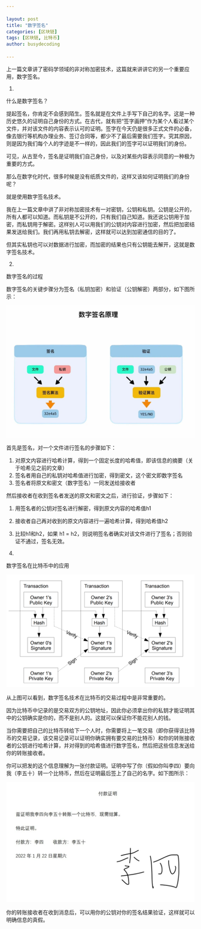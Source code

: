 ```yaml
---

layout: post
title: "数字签名"
categories: [区块链]
tags: [区块链, 比特币]
author: busydecoding

---
```


上一篇文章讲了密码学领域的非对称加密技术，这篇就来讲讲它的另一个重要应用，数字签名。

1.

什么是数字签名？

提起签名，你肯定不会感到陌生。签名就是在文件上手写下自己的名字。这是一种历史悠久的证明自己身份的方式。在古代，就有把“签字画押”作为某个人看过某个文件，并对该文件的内容表示认可的证明。签字在今天仍是很多正式文件的必备，像去银行等机构办理业务、签订合同等，都少不了最后需要我们签字。究其原因，则是因为我们每个人的字迹是不一样的，因此我们的签字可以证明我们的身份。

可见，从古至今，签名是证明我们自己身份，以及对某些内容表示同意的一种极为重要的方式。

那么在数字化时代，很多时候是没有纸质文件的，这样又该如何证明我们的身份呢？

就是使用数字签名技术。

我在上一篇文章中讲了非对称加密技术有一对密钥，公钥和私钥。公钥是公开的，所有人都可以知道。而私钥是不公开的，只有我们自己知道。我还说公钥用于加密，而私钥用于解密。这样别人可以用我们的公钥对内容进行加密，然后把加密结果发送给我们。我们再用私钥去解密，这样就可以达到加密通信的目的了。

但其实私钥也可以对数据进行加密，而加密的结果也只有公钥能去解开，这就是数字签名技术。

2.

数字签名的过程

数字签名的关键步骤分为签名（私钥加密）和验证（公钥解密）两部分，如下图所示：

![数字签名原理](/assets/img/posts/数字签名原理.jpg)

首先是签名，对一个文件进行签名的步骤如下：

1. 对原文内容进行哈希计算，得到一个固定长度的哈希值，即该信息的摘要（关于哈希见之前的文章）
2. 签名者用自己的私钥对哈希值进行加密，得到密文，这个密文即数字签名
3. 签名者将原文和密文（数字签名）一同发送给接收者

然后接收者在收到签名者发送的原文和密文之后，进行验证，步骤如下：

1. 用签名者的公钥对签名进行解密，得到原文内容的哈希值h1
2. 接收者自己再对收到的原文内容进行一遍哈希计算，得到哈希值h2
3. 比较h1和h2，如果 h1 = h2，则说明签名者确实对该文件进行了签名；否则验证不通过，签名无效。

3.

数字签名在比特币中的应用

![交易](/assets/img/posts/bitcoin_whitepaper_transaction.jpg)

从上图可以看到，数字签名技术在比特币的交易过程中是非常重要的。

因为比特币中记录的是交易双方的公钥地址，因此你必须拿出你的私钥才能证明其中的公钥确实是你的，而不是别人的。这就可以保证你不能花别人的钱。

当你需要把自己的比特币转给下一个人时，你需要将上一笔交易（即你获得该比特币的交易记录，该交易记录可以证明你确实拥有要交易的比特币）和你的转账接收者的公钥进行哈希计算，并对得到的哈希值进行数字签名，然后把这些信息发送给你的转账接收者。

你可以把发的这个信息理解为一张付款证明。证明中写了你（假如你叫李四）要向我（李五十）转一个比特币，然后在证明最后签上了自己的名字。如下图所示：

![付款证明](/assets/img/posts/付款证明.jpg)

你的转账接收者在收到消息后，可以用你的公钥对你的签名结果验证，这样就可以明确信息的真假。





